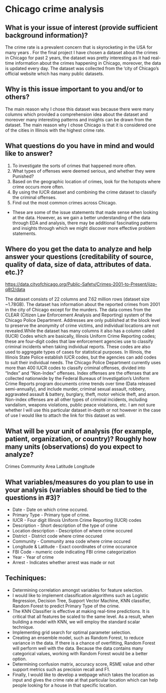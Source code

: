 # Chicago crime analysis

## What is your issue of interest (provide sufficient background information)?
   The crime rate is a prevalent concern that is skyrocketing in the USA for many years . For the final project I have chosen a dataset about the crimes in Chicago for    past 2 years, the dataset was pretty interesting as it had real-time information about the crimes happening in Chicago, moreover, the data is updated every day. The    dataset was collected from the ‘city of Chicago’s official website which has many public datasets. 

## Why is this issue important to you and/or to others?
   The main reason why I chose this dataset was because there were many columns which provided a comprehension idea about the dataset and moreover many interesting        patterns and insights can be drawn from the dataset. The main reason why I chose Chicago is that it is considered one of the cities in Illinois with the highest        crime rate.

## What questions do you have in mind and would like to answer?
   1. To investigate the sorts of crimes that happened more often. 
   2. What types of offenses were deemed serious, and whether they were Punished? 
   3. Based on the geographic location of crimes, look for the hotspots where crime occurs more often. 
   4. By using the IUCR dataset and combining the crime dataset to classify the criminal offenses. 
   5. Find out the most common crimes across Chicago.
   
   - These are some of the issue statements that made sense when looking at the data. However, as we gain a better understanding of the data through EDA and analysis,
     there may be additional fascinating patterns and insights through which we might discover more effective problem statements.

## Where do you get the data to analyze and help answer your questions (creditability of source, quality of data, size of data, attributes of data. etc.)?
   https://data.cityofchicago.org/Public-Safety/Crimes-2001-to-Present/ijzp-q8t2/data

  The dataset consists of 22 columns and 7.62 million rows (dataset size ~1.78GB). The dataset has information about the reported crimes from 2001 in the city of Chicago except for the murders. The data comes from the CLEAR (Citizen Law Enforcement Analysis and Reporting) system of the Chicago Police Department. Addresses are only published at the block level to preserve the anonymity of crime victims, and individual locations are not revealed.While the dataset has many columns it also has a column called (IUCR) Codes which are basically, Illinois Uniform Crime Reporting codes; these are four-digit codes that law enforcement agencies use to classify criminal incidents when taking individual reports. These codes are also used to aggregate types of cases for statistical purposes. In Illinois, the Illinois State Police establish IUCR codes, but the agencies can add codes to suit their individual needs. The Chicago Police Department currently uses more than 400 IUCR codes to classify criminal offenses, divided into “Index” and “Non-Index” offenses. Index offenses are the offenses that are collected nationwide by the Federal Bureaus of Investigation’s Uniform Crime Reports program documents crime trends over time (Data released semi-annually), and include murder, criminal sexual assault, robbery, aggravated assault & battery, burglary, theft, motor vehicle theft, and arson. Non-index offenses are all other types of criminal incidents, including vandalism, weapons violations, public peace violations, etc. I am not sure whether I will use this particular dataset in-depth or not however in the case of use I would like to attach the link for this dataset as well.

## What will be your unit of analysis (for example, patient, organization, or country)? Roughly how many units (observations) do you expect to analyze?
   Crimes
   Community Area
   Latitude
   Longitude


## What variables/measures do you plan to use in your analysis (variables should be tied to the questions in #3)?
   - Date - Date on which crime occured. 
   - Primary Type - Primary type of crime.
   - IUCR - Four digit Illinois Uniform Crime Reporting (IUCR) codes
   - Description - Short description of the type of crime
   - Location description - Description of where crime occured
   - District - District code where crime occured
   - Community - Community area code where crime occured
   - Longitude & Latitude - Exact coordinates of crime occurance
   - FBI Code - numeric code indicating FBI crime categorization
   - Year - Year of crime
   - Arrest - Indicates whether arrest was made or not


## Techiniques:
   * Determining correlation amongst variables for feature selection.
   * I would like to implement classification algorithms such as Logistic Regression, Decision Tree, Support Vector Machine, KNN classifier, Random Forest to predict        Primary Type of the crime.
   * The KNN Classifier is effective at making real-time predictions. It is critical that all features be scaled to the same level. As a result, when building a model      with KNN, we will employ the standard scalar technique.
   * Implementing grid search for optimal parameter selection.
   * Creating an ensemble model, such as Random Forest, to reduce variance in the data. If there is a chance of overfitting, Random Forest will perform well with the        data. Because the data contains many categorical values, working with Random Forest would be a better option.
   * Determining confusion matrix, accuracy score, RSME value and other support metrics such as precision recall and F1.
   * Finally, I would like to develop a webpage which takes the location as input and gives the crime rate at that particular location which can help people looking        for a house in that specific location.
